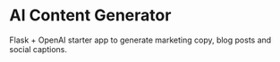 # AI Content Generator

Flask + OpenAI starter app to generate marketing copy, blog posts and social captions.
